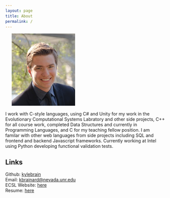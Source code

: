 ```yaml
---
layout: page
title: About
permalink: /
---
```


<div class="captioned-img alignright">

<img style="padding-left: 20px;" src="images/profile.jpg">

</div>

I work with C-style languages, using C# and Unity for my work in the Evolutionary Computational Systems Labratory and other side projects, C++ for all course work, completed Data Structures and currently in Programming Languages, and C for my teaching fellow position. I am familar with other web languages from side projects including SQL and frontend and backend Javascript frameworks. Currently working at Intel using Python developing functional validation tests.

## Links

Github: [kylebrain](https://github.com/kylebrain) <br />
Email: [kbrainard@nevada.unr.edu](mailto:kbrainard@nevada.unr.edu) <br />
ECSL Website: [here](https://ecsl.cse.unr.edu/) <br />
Resume: [here](https://docs.google.com/document/d/1uqIqqzies9qAt4caEGX0H8eLjIEw2-p1FyB1GzM2Y2k/edit?usp=sharing)
